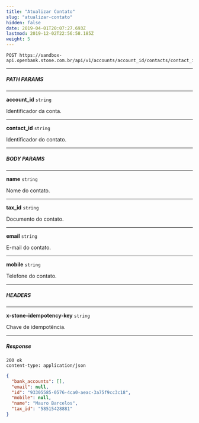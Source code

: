 ```yaml
---
title: "Atualizar Contato"
slug: "atualizar-contato"
hidden: false
date: 2019-04-01T20:07:27.693Z
lastmod: 2019-12-02T22:56:58.185Z
weight: 5
---
```


```http
POST https://sandbox-api.openbank.stone.com.br/api/v1/accounts/account_id/contacts/contact_id
```

---

##### PATH PARAMS

---

**account_id**  `string`

Identificador da conta.

---

**contact_id**  `string`

Identificador do contato.

---

##### BODY PARAMS

---

**name**  `string`

Nome do contato.

---

**tax_id**  `string`

Documento do contato.

---

**email**  `string`

E-mail do contato.

---

**mobile**  `string`

Telefone do contato.

---

##### HEADERS

---

**x-stone-idempotency-key**  `string`

Chave de idempotência.

---

##### Response

```http
200 ok
content-type: application/json
```

```JSON
{
  "bank_accounts": [],
  "email": null,
  "id": "93305585-0576-4ca0-aeac-3a75f9cc3c18",
  "mobile": null,
  "name": "Mauro Barcelos",
  "tax_id": "58515428881"
}
```
